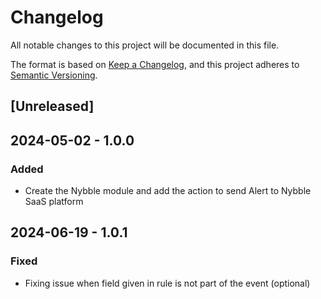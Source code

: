 # Changelog

All notable changes to this project will be documented in this file.

The format is based on [Keep a Changelog](https://keepachangelog.com/en/1.0.0/),
and this project adheres to [Semantic Versioning](https://semver.org/spec/v2.0.0.html).

## [Unreleased]

## 2024-05-02 - 1.0.0

### Added

- Create the Nybble module and add the action to send Alert to Nybble SaaS platform

## 2024-06-19 - 1.0.1

### Fixed

- Fixing issue when field given in rule is not part of the event (optional)